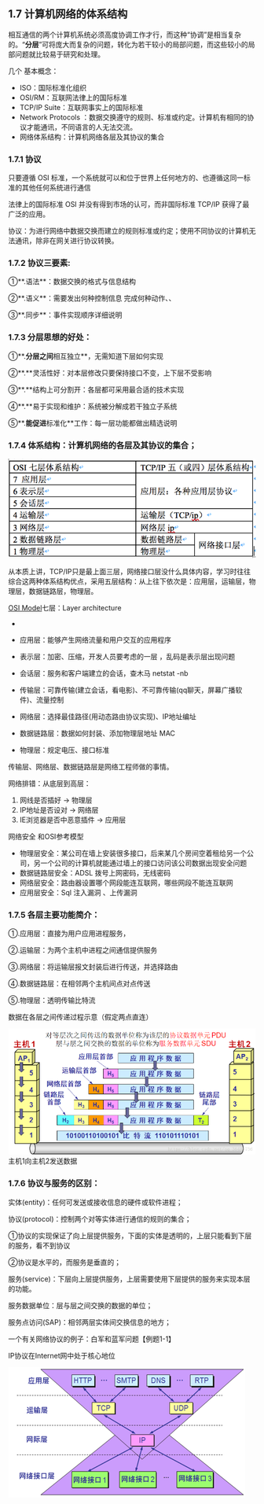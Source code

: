 ## 1.7 计算机网络的体系结构
相互通信的两个计算机系统必须高度协调工作才行，而这种“协调”是相当复杂的。“**分层**”可将庞大而复杂的问题，转化为若干较小的局部问题，而这些较小的局部问题就比较易于研究和处理。

几个 基本概念：

* ISO：国际标准化组织
* OSI/RM：互联网法律上的国际标准
* TCP/IP Suite：互联网事实上的国际标准
* Network Protocols ：数据交换遵守的规则、标准或约定。计算机有相同的协议才能通讯，不同语言的人无法交流。 
* 网络体系结构：计算机网络各层及其协议的集合

### 1.7.1 协议

只要遵循 OSI 标准，一个系统就可以和位于世界上任何地方的、也遵循这同一标准的其他任何系统进行通信

法律上的国际标准 OSI 并没有得到市场的认可，而非国际标准 TCP/IP 获得了最广泛的应用。

协议：为进行网络中数据交换而建立的规则标准或约定；使用不同协议的计算机无法通讯，除非在网关进行协议转换。

### 1.7.2 协议三要素:

①**.语法**：数据交换的格式与信息结构

②**.语义**：需要发出何种控制信息 完成何种动作、、

③**.同步**：事件实现顺序详细说明

### 1.7.3 分层思想的好处：

①**.**分层之间**相互独立**，无需知道下层如何实现

②**.**灵活性好：对本层修改只要保持接口不变，上下层不受影响

③**.**结构上可分割开：各层都可采用最合适的技术实现

④**.**易于实现和维护：系统被分解成若干独立子系统

⑤**.**能促进**标准化**工作：每一层功能都做出精选说明

### 1.7.4 体系结构：计算机网络的各层及其协议的集合；

![](assets/计算机网络体系结构.png)

从本质上讲，TCP/IP只是最上面三层，网络接口层没什么具体内容，学习时往往综合这两种体系结构优点，采用五层结构：从上往下依次是：应用层，运输层，物理层，数据链路层，物理层。

[OSI Model](https://www.wikiwand.com/en/OSI_model)七层：Layer architecture

* 

* 应用层：能够产生网络流量和用户交互的应用程序

* 表示层：加密、压缩，开发人员要考虑的一层 ，乱码是表示层出现问题

* 会话层：服务和客户端建立的会话，查木马 netstat -nb

* 传输层：可靠传输\(建立会话，看电影\)、不可靠传输\(qq聊天，屏幕广播软件\)、流量控制

* 网络层：选择最佳路径\(用动态路由协议实现\)、IP地址编址

* 数据链路层：数据如何封装、添加物理层地址 MAC

* 物理层：规定电压、接口标准

传输层、网络层、数据链路层是网络工程师做的事情。

网络排错：从底层到高层：

1. 网线是否插好 -&gt; 物理层
2. IP地址是否设对 -&gt; 网络层
3. IE浏览器是否中恶意插件 -&gt; 应用层

网络安全 和OSI参考模型

* 物理层安全：某公司在墙上安装很多接口，后来某几个房间空着租给另一个公司，另一个公司的计算机就能通过墙上的接口访问该公司数据出现安全问题
* 数据链路层安全：ADSL 拨号上网密码，无线密码
* 网络层安全：路由器设置哪个网段能连互联网，哪些网段不能连互联网
* 应用层安全：Sql 注入漏洞 、上传漏洞

### 1.7.5 各层主要功能简介：

①.应用层：直接为用户应用进程服务，

②.运输层：为两个主机中进程之间通信提供服务

③.网络层：将运输层报文封装后进行传送，并选择路由

④.数据链路层：在相邻两个主机间点对点传送

⑤.物理层：透明传输比特流

数据在各层之间传递过程示意（假定两点直连）

![](./assets/主机1向主机2发送数据.png)主机1向主机2发送数据

### 1.7.6 协议与服务的区别：

实体\(entity\)：任何可发送或接收信息的硬件或软件进程；

协议\(protocol\)：控制两个对等实体进行通信的规则的集合；

①协议的实现保证了向上层提供服务，下面的实体是透明的，上层只能看到下层的服务，看不到协议

②协议是水平的，而服务是垂直的；

服务\(service\)：下层向上层提供服务，上层需要使用下层提供的服务来实现本层的功能。

服务数据单位：层与层之间交换的数据的单位；

服务点访问\(SAP\)：相邻两层实体间交换信息的地方；

一个有关网络协议的例子：白军和蓝军问题【例题1-1】

IP协议在Internet网中处于核心地位

![](./assets/沙漏计时器形状的TCP/IP协议簇.png)

